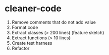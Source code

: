 # cleaner-code

1. Remove comments that do not add value
1. Format code
1. Extract classes (> 200 lines) (feature sketch)
1. Extract functions (> 10 lines)
1. Create test harness
1. Refactor
